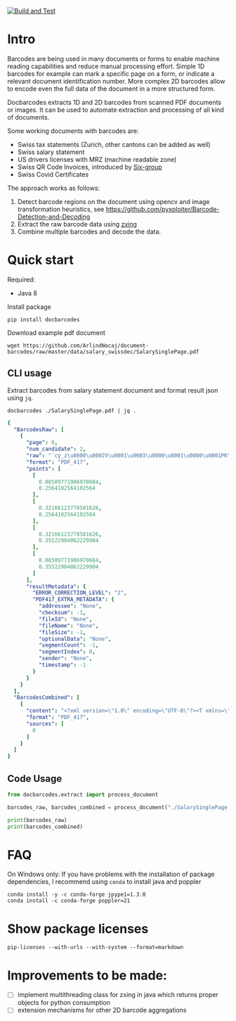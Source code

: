 [![Build and Test](https://github.com/ArlindNocaj/document-barcodes/actions/workflows/python-package-conda.yml/badge.svg)](https://github.com/ArlindNocaj/document-barcodes/actions/workflows/python-package-conda.yml)

# Intro

Barcodes are being used in many documents or forms to enable machine reading capabilities and reduce manual processing effort.
Simple 1D barcodes for example can mark a specific page on a form, or indicate a relevant document identification number.
More complex 2D barcodes allow to encode even the full data of the document in a more structured form.

Docbarcodes extracts 1D and 2D barcodes from scanned PDF documents or images.
It can be used to automate extraction and processing of all kind of documents.

Some working documents with barcodes are:

* Swiss tax statements (Zurich, other cantons can be added as well)
* Swiss salary statement  
* US drivers licenses with MRZ (machine readable zone)
* Swiss QR Code Invoices, introduced by [Six-group](https://www.six-group.com/en/newsroom/media-releases/2020/20200609-qr-bill-launch.html) 
* Swiss Covid Certificates

The approach works as follows:

1. Detect barcode regions on the document using opencv and image transformation heuristics, see https://github.com/pyxploiter/Barcode-Detection-and-Decoding
2. Extract the raw barcode data using [zxing](https://github.com/zxing/zxing)
3. Combine multiple barcodes and decode the data.


# Quick start 

Required:
* Java 8

Install package
  
```
pip install docbarcodes
```

Download example pdf document
```
wget https://github.com/ArlindNocaj/document-barcodes/raw/master/data/salary_swissdec/SalarySinglePage.pdf 
```

## CLI usage
Extract barcodes from salary statement document and format result json using `jq`.

```shell
docbarcodes ./SalarySinglePage.pdf | jq .
```
```yaml
{
  "BarcodesRaw": [
    {
      "page": 0,
      "num_candidate": 2,
      "raw": "´cý¸z\u0000\u0002V\u0001\u0003\u0000\u0001\u0000\u0001PK\u0003\u0004\u0014\u0000\b\b\b\u0000év\u0003Q\u0000\u0000\u0000\u0000\u0000\u0000\u0000\u0000\u0000\u0000\u0000\u0000\u0004\u0000\u0000\u0000txabMÝnâ0\u0010_Åò}b;¡!¬\u001cWá¯EbYÔÐjÕ;\u0013Ü\u00105±+Û,ð>û&ûb;\tÐö\"Îñ\u0019Ïçùý©mÐ\u001fe]mtYH1Rº4»ZW\u0019~ÞÌ\u0014ß\u000b¾A¦]÷Þ\u007fü äx<îX;·SeXî+÷ªÄíHD#J£B6Ò§ªôpúæ1*\u0016Ó\fS\nm³{é$ÃOLû!õ\u0019=/¦Áx^dxò8\u000bX\u0014×\u000f£5 vkyh$Z)ç\u001be1z|\n&ÁJ¶\nj~ý\\/g¿Ñ¬QïÞ\u001a]¿£ü\u0001£×Å:ÃqÒµ,3o½ª®PáÕAYPJ\u0003·Jù\fÏêJÙ£ªP\u0002=ó[s±D\u0003(®ý9Ãý\u0001²×{£¡#c\u0014Å)\u001aÐa\"ør1EKé¼î©rµ1×öÓÐZÞ¨èê\u000b`ùï¯®*éó\u0016V¢ï$É\b\n¦MOs£\u001a+«Ñ\bvæ ½í\u0002\u0017/A^\u0004++º\u0019\u000eîa(\u000b£Ï\u0010'7bÁsÁ§¦\u0004Å8¹î:µÙ\tþfM+\"ÊÑB¼78ôª«ÏrrqúSûÂ\u0005<¥VAÊX\u001a\u000e!ájð\u0007k»n\u0014Æ\u0010R~wùJù«¼KâAÜ'|y\u0000/ÙÿPK\u0007\bK¦nJÎ\u0001\u0000\u0000Á\u0002\u0000\u0000PK\u0001\u0002\u0014\u0000\u0014\u0000\b\b\b\u0000év\u0003QK¦nJÎ\u0001\u0000\u0000Á\u0002\u0000\u0000\u0004\u0000\u0000\u0000\u0000\u0000\u0000\u0000\u0000\u0000\u0000\u0000\u0000\u0000\u0000\u0000\u0000\u0000txabPK\u0005\u0006\u0000\u0000\u0000\u0000\u0001\u0000\u0001\u00002\u0000\u0000\u0000\u0000\u0002\u0000\u0000\u0000\u0000",
      "format": "PDF_417",
      "points": [
        [
          0.08509771986970684,
          0.2564102564102564
        ],
        [
          0.32166123778501626,
          0.2564102564102564
        ],
        [
          0.32166123778501626,
          0.35522904062229904
        ],
        [
          0.08509771986970684,
          0.35522904062229904
        ]
      ],
      "resultMetadata": {
        "ERROR_CORRECTION_LEVEL": "2",
        "PDF417_EXTRA_METADATA": {
          "addressee": "None",
          "checksum": -1,
          "fileId": "None",
          "fileName": "None",
          "fileSize": -1,
          "optionalData": "None",
          "segmentCount": -1,
          "segmentIndex": 0,
          "sender": "None",
          "timestamp": -1
        }
      }
    }
  ],
  "BarcodesCombined": [
    {
      "content": "<?xml version=\"1.0\" encoding=\"UTF-8\"?><T xmlns=\"http://www.swissdec.ch/schema/sd/20200220/SalaryDeclarationTxAB\" SID=\"000\" SysV=\"001\"><Company UID-BFS=\"CHE-123.123.123\" Person=\"Paula Nestler\" HR-RC-Name=\"COMPLEX Elektronik AG\" ZIP=\"3600\" CL=\"Abteilung Steuerungen\" Street=\"Eigerweg 6\" Postbox=\"124\" City=\"Thun\" Phone=\"033 238 49 71\"/><PersonID Lastname=\"Aebi\" Firstname=\"Anna\" ZIP=\"3000\" CL=\"\" Street=\"LÃ¤nggassstrasse 26\" Postbox=\"690\" Locality=\"\" City=\"Bern 9\" Country=\"\"><SV-AS-Nr>123.4567.8901.28</SV-AS-Nr></PersonID><A><DocID>1</DocID><Period><from>2016-10-01</from><until>2016-11-30</until></Period><Income>48118.70</Income><GrossIncome>68000.00</GrossIncome><NetIncome>56343.00</NetIncome></A></T>",
      "format": "PDF_417",
      "sources": [
        0
      ]
    }
  ]
}
```
## Code Usage

```python
from docbarcodes.extract import process_document

barcodes_raw, barcodes_combined = process_document("./SalarySinglePage.pdf")

print(barcodes_raw)
print(barcodes_combined)
```

# FAQ

On Windows only: If you have problems with the installation of package dependencies, I recommend using `conda` to install java and poppler

```shell
conda install -y -c conda-forge jpype1=1.3.0
conda install -c conda-forge poppler=21
```


# Show package licenses

```
pip-licenses --with-urls --with-system --format=markdown
```

# Improvements to be made:

* [ ] implement multithreading class for zxing in java which returns proper objects for python consumption
* [ ] extension mechanisms for other 2D barcode aggregations
